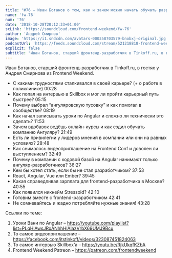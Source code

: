 ```yaml
---
title: "#76 – Иван Ботанов о том, как и зачем можно начать обучать разработчиков Angular'у"
name: 'fw-76'
num: '76'
date: '2018-10-28T20:12:33+01:00'
scLink: 'https://soundcloud.com/frontend-weekend/fw-76'
author: 'Андрей Смирнов'
image: 'https://i1.sndcdn.com/avatars-000358703579-bnobxj-original.jpg'
podcastUrl: 'https://feeds.soundcloud.com/stream/521218818-frontend-weekend-fw-76.m4a'
explicit: false
subtitle: "Иван Ботанов, старший фронтенд-разработчик в Tinkoff.ru, в гостях у Андрея Смирнова из Frontend Weekend. "
---
```

Иван Ботанов, старший фронтенд-разработчик в Tinkoff.ru, в гостях у Андрея Смирнова из Frontend Weekend. 

- С какими трудностями сталкивался в своей карьере? (+ о работе в поликлинике) <timecode>00:28</timecode>
- Как попал на интервью в Skillbox и мог ли пройти карьерный путь быстрее? <timecode>05:15</timecode>
- Почему выбрал “ангуляровскую тусовку” и как помогал в сообществе? <timecode>08:19</timecode>
- Как начал записывать уроки по Angular и сложно ли технически это сделать? <timecode>11:53</timecode>
- Зачем вдобавок ведёшь онлайн-курсы и как ездил обучать компанию Ангуляру? <timecode>21:49</timecode>
- Есть ли привилегии у лидеров мнений в компании или они на равных условиях? <timecode>28:48</timecode>
- Как снималось видеоприглашение на Frontend Conf и доволен ли выступлением? <timecode>32:49</timecode>
- Почему в компании с кодовой базой на Angular нанимают только ангуляр-разработчиков? <timecode>36:27</timecode>
- Кем бы хотел стать, если бы не стал разработчиком? <timecode>37:53</timecode>
- React, Angular, Vue или Ember? <timecode>39:45</timecode>
- Какая справедливая зарплата для frontend-разработчика в Москве? <timecode>40:55</timecode>
- Как появился никнейм Stressoid? <timecode>42:10</timecode>
- Готовим вместе с frontend-разработчиком <timecode>42:41</timecode>
- Не сомневайтесь и жадно потребляйте нужные знания! <timecode>43:28</timecode>

Ссылки по теме:
1) Уроки Вани по Angular – https://youtube.com/playlist?list=PLqHlAwsJRxANhhHlAlazVrbX69UMJ9Bcu
2) То самое видеоприглашение – https://facebook.com/itstinkoff/videos/323087451824063
3) То самое интервью Skillbox’а – https://youtu.be/RjkUkqfKZbA
4) Frontend Weekend Patreon – https://patreon.com/frontendweekend